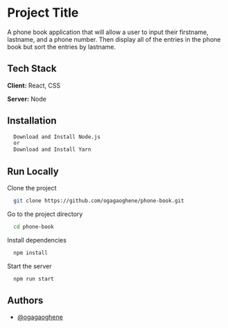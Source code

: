 # Project Title

A phone book application that will allow a user to input their firstname, lastname, and a phone number. Then display
all of the entries in the phone book but sort the entries by lastname.

## Tech Stack

**Client:** React, CSS

**Server:** Node

## Installation

```bash
  Download and Install Node.js
  or 
  Download and Install Yarn
```

## Run Locally

Clone the project

```bash
  git clone https://github.com/ogagaoghene/phone-book.git
```

Go to the project directory

```bash
  cd phone-book
```

Install dependencies

```bash
  npm install
```

Start the server

```bash
  npm run start
```

## Authors

- [@ogagaoghene](https://www.github.com/ogagaoghene)